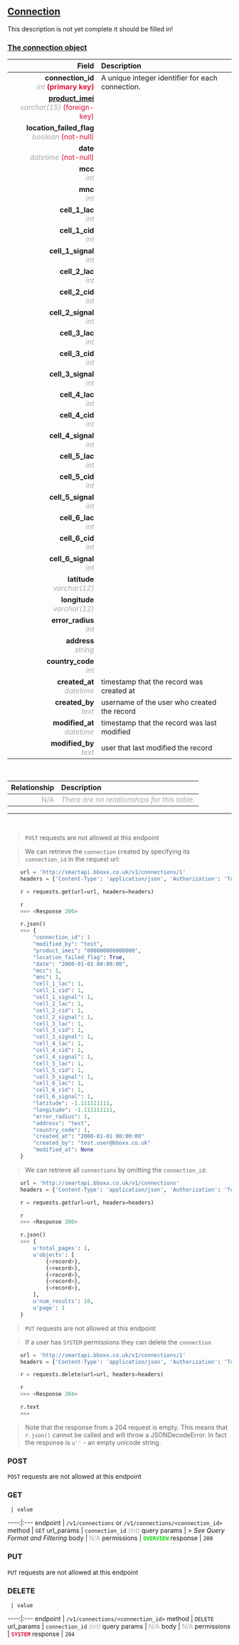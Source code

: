 ## <u>Connection</u>
This description is not yet complete it should be filled in!


### <u>The connection object</u>

Field | Description
------:|:------------
__connection_id__ <br><font color="DarkGray">_int_</font> <font color="Crimson">__(primary key)__</font> | A unique integer identifier for each connection.
__<a href="/#product">product_imei</a>__ <br><font color="DarkGray">_varchar(15)_</font> <font color="Crimson">(foreign-key)</font> | 
__location_failed_flag__ <br><font color="DarkGray">_boolean_</font> <font color="Crimson">(not-null)</font> | 
__date__ <br><font color="DarkGray">_datetime_</font> <font color="Crimson">(not-null)</font> | 
__mcc__ <br><font color="DarkGray">_int_</font> <font color="Crimson"></font> | 
__mnc__ <br><font color="DarkGray">_int_</font> <font color="Crimson"></font> | 
__cell_1_lac__ <br><font color="DarkGray">_int_</font> <font color="Crimson"></font> | 
__cell_1_cid__ <br><font color="DarkGray">_int_</font> <font color="Crimson"></font> | 
__cell_1_signal__ <br><font color="DarkGray">_int_</font> <font color="Crimson"></font> | 
__cell_2_lac__ <br><font color="DarkGray">_int_</font> <font color="Crimson"></font> | 
__cell_2_cid__ <br><font color="DarkGray">_int_</font> <font color="Crimson"></font> | 
__cell_2_signal__ <br><font color="DarkGray">_int_</font> <font color="Crimson"></font> | 
__cell_3_lac__ <br><font color="DarkGray">_int_</font> <font color="Crimson"></font> | 
__cell_3_cid__ <br><font color="DarkGray">_int_</font> <font color="Crimson"></font> | 
__cell_3_signal__ <br><font color="DarkGray">_int_</font> <font color="Crimson"></font> | 
__cell_4_lac__ <br><font color="DarkGray">_int_</font> <font color="Crimson"></font> | 
__cell_4_cid__ <br><font color="DarkGray">_int_</font> <font color="Crimson"></font> | 
__cell_4_signal__ <br><font color="DarkGray">_int_</font> <font color="Crimson"></font> | 
__cell_5_lac__ <br><font color="DarkGray">_int_</font> <font color="Crimson"></font> | 
__cell_5_cid__ <br><font color="DarkGray">_int_</font> <font color="Crimson"></font> | 
__cell_5_signal__ <br><font color="DarkGray">_int_</font> <font color="Crimson"></font> | 
__cell_6_lac__ <br><font color="DarkGray">_int_</font> <font color="Crimson"></font> | 
__cell_6_cid__ <br><font color="DarkGray">_int_</font> <font color="Crimson"></font> | 
__cell_6_signal__ <br><font color="DarkGray">_int_</font> <font color="Crimson"></font> | 
__latitude__ <br><font color="DarkGray">_varchar(12)_</font> <font color="Crimson"></font> | 
__longitude__ <br><font color="DarkGray">_varchar(12)_</font> <font color="Crimson"></font> | 
__error_radius__ <br><font color="DarkGray">_int_</font> <font color="Crimson"></font> | 
__address__ <br><font color="DarkGray">_string_</font> <font color="Crimson"></font> | 
__country_code__ <br><font color="DarkGray">_int_</font> <font color="Crimson"></font> | 
__created_at__  <br><font color="DarkGray">_datetime_</font> | timestamp that the record was created at
__created_by__  <br><font color="DarkGray">_text_</font>| username of the user who created the record
__modified_at__ <br><font color="DarkGray">_datetime_</font>| timestamp that the record was last modified
__modified_by__ <br><font color="DarkGray">_text_</font>| user that last modified the record


<br>

Relationship | Description
-------------:|:------------
<font color="DarkGray">N/A</font> | <font color="DarkGray">_There are no relationships for this table._</font>

<hr>
<br>

> `POST` requests are not allowed at this endpoint

> We can retrieve the `connection` created by specifying its `connection_id` in the request url:

```python
    url = 'http://smartapi.bboxx.co.uk/v1/connections/1'
    headers = {'Content-Type': 'application/json', 'Authorization': 'Token token=A_VALID_TOKEN'}

    r = requests.get(url=url, headers=headers)

    r
    >>> <Response 200>

    r.json()
    >>> {
		"connection_id": 1
		"modified_by": "test",
		"product_imei": "000000000000000",
		"location_failed_flag": True,
		"date": "2000-01-01 00:00:00",
		"mcc": 1,
		"mnc": 1,
		"cell_1_lac": 1,
		"cell_1_cid": 1,
		"cell_1_signal": 1,
		"cell_2_lac": 1,
		"cell_2_cid": 1,
		"cell_2_signal": 1,
		"cell_3_lac": 1,
		"cell_3_cid": 1,
		"cell_3_signal": 1,
		"cell_4_lac": 1,
		"cell_4_cid": 1,
		"cell_4_signal": 1,
		"cell_5_lac": 1,
		"cell_5_cid": 1,
		"cell_5_signal": 1,
		"cell_6_lac": 1,
		"cell_6_cid": 1,
		"cell_6_signal": 1,
		"latitude": -1.111111111,
		"longitude": -1.111111111,
		"error_radius": 1,
		"address": "test",
		"country_code": 1,
		"created_at": "2000-01-01 00:00:00"
		"created_by": "test.user@bboxx.co.uk"
		"modified_at": None
	}
```

> We can retrieve all `connections` by omitting the `connection_id`:

```python
    url = 'http://smartapi.bboxx.co.uk/v1/connections'
    headers = {'Content-Type': 'application/json', 'Authorization': 'Token token=A_VALID_TOKEN'}

    r = requests.get(url=url, headers=headers)

    r
    >>> <Response 200>

    r.json()
    >>> {
        u'total_pages': 1,
        u'objects': [
            {<record>},
            {<record>},
            {<record>},
            {<record>},
            {<record>},
        ],
        u'num_results': 10,
        u'page': 1
    }
```

> `PUT` requests are not allowed at this endpoint

> If a user has `SYSTEM` permissions they can delete the `connection`

```python
    url = 'http://smartapi.bboxx.co.uk/v1/connections/1'
    headers = {'Content-Type': 'application/json', 'Authorization': 'Token token=A_VALID_TOKEN'}

    r = requests.delete(url=url, headers=headers)

    r
    >>> <Response 204>

    r.text
    >>>
```
> Note that the response from a 204 request is empty. This means that `r.json()` cannot be called and will throw a JSONDecodeError. In fact the response is `u''` - an empty unicode string.



### POST
`POST` requests are not allowed at this endpoint

### GET
     | value
 ----:|:---
endpoint | `/v1/connections` or `/v1/connections/<connection_id>`
method | `GET`
url_params | `connection_id` <font color="DarkGray">_(int)_</font>
query params | *> See Query Format and Filtering*
body | <font color="DarkGray">N/A</font>
permissions | <font color="Jade">__`OVERVIEW`__</font>
response | `200`

### PUT
`PUT` requests are not allowed at this endpoint

### DELETE
     | value
 ----:|:---
endpoint | `/v1/connections/<connection_id>`
method | `DELETE`
url_params | `connection_id` <font color="DarkGray">_(int)_</font>
query params | <font color="DarkGray">N/A</font>
body | <font color="DarkGray">N/A</font>
permissions | <font color="Crimson">__`SYSTEM`__</font>
response | `204`

    